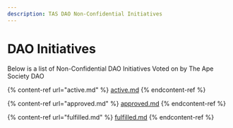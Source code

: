 ```yaml
---
description: TAS DAO Non-Confidential Initiatives
---
```


# DAO Initiatives

Below is a list of Non-Confidential DAO Initiatives Voted on by The Ape Society DAO

{% content-ref url="active.md" %}
[active.md](active.md)
{% endcontent-ref %}



{% content-ref url="approved.md" %}
[approved.md](approved.md)
{% endcontent-ref %}



{% content-ref url="fulfilled.md" %}
[fulfilled.md](fulfilled.md)
{% endcontent-ref %}
